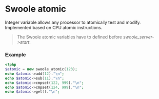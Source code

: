 # Swoole atomic

Integer variable allows any processor to atomically test and modify. Implemented based on CPU atomic instructions. 

> The Swoole atomic variables have to defined before *swoole_server->start*.

### Example

``` php
<?php
$atomic = new swoole_atomic(123);
echo $atomic->add(12)."\n";
echo $atomic->sub(11)."\n";
echo $atomic->cmpset(122, 999)."\n";
echo $atomic->cmpset(124, 999)."\n";
echo $atomic->get()."\n";
```